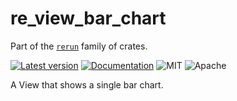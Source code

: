 # re_view_bar_chart

Part of the [`rerun`](https://github.com/rerun-io/rerun) family of crates.

[![Latest version](https://img.shields.io/crates/v/re_view_bar_chart.svg)](https://crates.io/crates/re_view_bar_chart)
[![Documentation](https://docs.rs/re_view_bar_chart/badge.svg??speculative-link)](https://docs.rs/re_view_bar_chart?speculative-link)
![MIT](https://img.shields.io/badge/license-MIT-blue.svg)
![Apache](https://img.shields.io/badge/license-Apache-blue.svg)

A View that shows a single bar chart.

